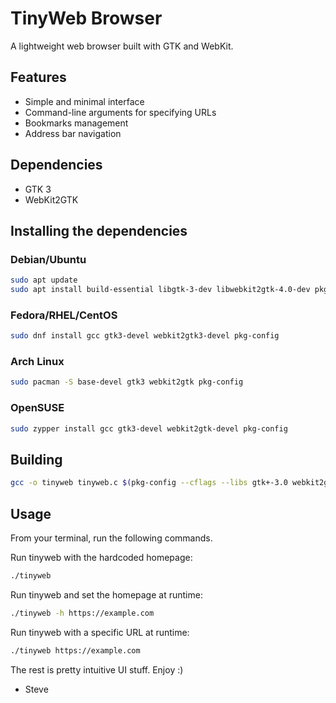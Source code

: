 # TinyWeb Browser

A lightweight web browser built with GTK and WebKit.

## Features
- Simple and minimal interface
- Command-line arguments for specifying URLs
- Bookmarks management
- Address bar navigation

## Dependencies
- GTK 3
- WebKit2GTK

## Installing the dependencies
### Debian/Ubuntu
```bash
sudo apt update
sudo apt install build-essential libgtk-3-dev libwebkit2gtk-4.0-dev pkg-config
```
### Fedora/RHEL/CentOS
```bash
sudo dnf install gcc gtk3-devel webkit2gtk3-devel pkg-config
```
### Arch Linux
```bash
sudo pacman -S base-devel gtk3 webkit2gtk pkg-config
```
### OpenSUSE
```bash
sudo zypper install gcc gtk3-devel webkit2gtk-devel pkg-config
```

## Building
```bash
gcc -o tinyweb tinyweb.c $(pkg-config --cflags --libs gtk+-3.0 webkit2gtk-4.0)
```

## Usage
From your terminal, run the following commands.

Run tinyweb with the hardcoded homepage:
```bash
./tinyweb
```

Run tinyweb and set the homepage at runtime:
```bash
./tinyweb -h https://example.com
```
Run tinyweb with a specific URL at runtime:
```bash
./tinyweb https://example.com
```

The rest is pretty intuitive UI stuff. Enjoy :)

- Steve
